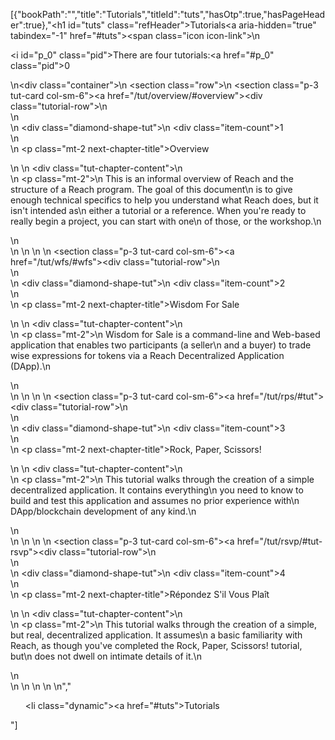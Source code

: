 [{"bookPath":"","title":"Tutorials","titleId":"tuts","hasOtp":true,"hasPageHeader":true},"<h1 id=\"tuts\" class=\"refHeader\">Tutorials<a aria-hidden=\"true\" tabindex=\"-1\" href=\"#tuts\"><span class=\"icon icon-link\"></span></a></h1>\n<p><i id=\"p_0\" class=\"pid\"></i>There are four tutorials:<a href=\"#p_0\" class=\"pid\">0</a></p>\n<div class=\"container\">\n  <section class=\"row\">\n    <section class=\"p-3 tut-card col-sm-6\"><a href=\"/tut/overview/#overview\"><div class=\"tutorial-row\">\n          <div>\n            <div>\n              <div class=\"diamond-shape-tut\">\n                <div class=\"item-count\">1</div>\n              </div>\n              <p class=\"mt-2 next-chapter-title\">Overview</p>\n            </div>\n            <div class=\"tut-chapter-content\">\n              <div>\n                <p class=\"mt-2\">\n                  This is an informal overview of Reach and the structure of a Reach program. The goal of this document\n                  is to give enough technical specifics to help you understand what Reach does, but it isn't intended as\n                  either a tutorial or a reference. When you're ready to really begin a project, you can start with one\n                  of those, or the workshop.\n                </p>\n              </div>\n            </div>\n          </div>\n        </div></a></section>\n    <section class=\"p-3 tut-card col-sm-6\"><a href=\"/tut/wfs/#wfs\"><div class=\"tutorial-row\">\n          <div>\n            <div>\n              <div class=\"diamond-shape-tut\">\n                <div class=\"item-count\">2</div>\n              </div>\n              <p class=\"mt-2 next-chapter-title\">Wisdom For Sale</p>\n            </div>\n            <div class=\"tut-chapter-content\">\n              <div>\n                <p class=\"mt-2\">\n                  Wisdom for Sale is a command-line and Web-based application that enables two participants (a seller\n                  and a buyer) to trade wise expressions for tokens via a Reach Decentralized Application (DApp).\n                </p>\n              </div>\n            </div>\n          </div>\n        </div></a></section>\n    <section class=\"p-3 tut-card col-sm-6\"><a href=\"/tut/rps/#tut\"><div class=\"tutorial-row\">\n          <div>\n            <div>\n              <div class=\"diamond-shape-tut\">\n                <div class=\"item-count\">3</div>\n              </div>\n              <p class=\"mt-2 next-chapter-title\">Rock, Paper, Scissors!</p>\n            </div>\n            <div class=\"tut-chapter-content\">\n              <div>\n                <p class=\"mt-2\">\n                  This tutorial walks through the creation of a simple decentralized application. It contains everything\n                  you need to know to build and test this application and assumes no prior experience with\n                  DApp/blockchain development of any kind.\n                </p>\n              </div>\n            </div>\n          </div>\n        </div></a></section>\n    <section class=\"p-3 tut-card col-sm-6\"><a href=\"/tut/rsvp/#tut-rsvp\"><div class=\"tutorial-row\">\n          <div>\n            <div>\n              <div class=\"diamond-shape-tut\">\n                <div class=\"item-count\">4</div>\n              </div>\n              <p class=\"mt-2 next-chapter-title\">Répondez S'il Vous Plaît</p>\n            </div>\n            <div class=\"tut-chapter-content\">\n              <div>\n                <p class=\"mt-2\">\n                  This tutorial walks through the creation of a simple, but real, decentralized application. It assumes\n                  a basic familiarity with Reach, as though you've completed the Rock, Paper, Scissors! tutorial, but\n                  does not dwell on intimate details of it.\n                </p>\n              </div>\n            </div>\n          </div>\n        </div></a></section>\n  </section>\n</div>","<ul><li class=\"dynamic\"><a href=\"#tuts\">Tutorials</a></li></ul>"]